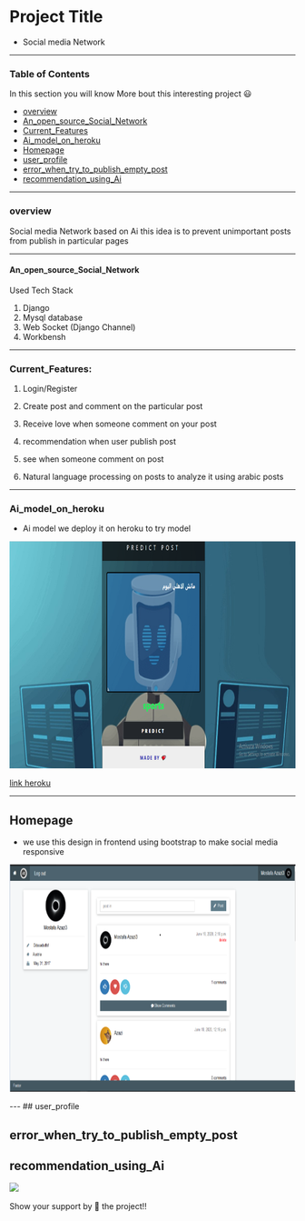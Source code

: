 # Project Title

 * Social media Network
 
---
### Table of Contents

In this section you will know More bout this interesting project :smiley:

- [overview](#overview)
- [An_open_source_Social_Network](#An_open_source_Social_Network)
- [Current_Features](#Current_Features)
- [Ai_model_on_heroku](#Ai_model_on_heroku)
- [Homepage](#Home_page)
- [user_profile](#user_profile)
- [error_when_try_to_publish_empty_post](#error_when_try_to_publish_empty_post)
- [recommendation_using_Ai ](#recommendation_using_Ai )


---

### overview

 Social media Network based on Ai this idea is to prevent unimportant posts from publish in particular pages 
 
---

#### An_open_source_Social_Network

Used Tech Stack

1. Django
2. Mysql database
3. Web Socket (Django Channel)
4. Workbensh
---

### Current_Features:

1. Login/Register

2. Create post and comment on the particular post

3. Receive love when someone comment on your post

4. recommendation when user publish post 

5. see when someone comment on post

5. Natural language processing on posts to analyze it using arabic posts

---

### Ai_model_on_heroku

* Ai model we deploy it on heroku to try model 

<p align = "center">
 
<img src="./img/finaln.PNG" height="400">
 
</p>

[link heroku](https://posts-classification.herokuapp.com/)


---
## Homepage

* we use this design in frontend using bootstrap to make social media responsive 

<p align = "center">
<img src="./img/homepage.PNG" height="400">
</p>
---
## user_profile

## error_when_try_to_publish_empty_post

## recommendation_using_Ai 

<img src="screenshots/two.png" height="400">



Show your support by 🌟 the project!!
